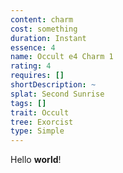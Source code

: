 ```yaml
---
content: charm
cost: something
duration: Instant
essence: 4
name: Occult e4 Charm 1
rating: 4
requires: []
shortDescription: ~
splat: Second Sunrise
tags: []
trait: Occult
tree: Exorcist
type: Simple
---
```


Hello **world**!
